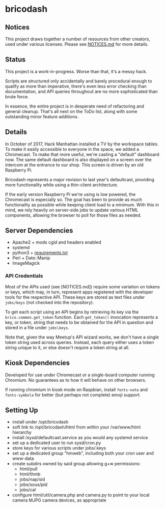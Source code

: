 # bricodash

## Notices

This project draws together a number of resources from other creators,
used under various licenses. Please see [NOTICES.md](NOTICES.md) for
more details.


## Status

This project is a work-in-progress. Worse than that, it's a messy hack.

Scripts are structured only accidentally and barely procedural enough to
qualify as more than imperative, there's even less error checking than
documentation, and API queries throughout are no more sophisticated than
brute force.

In essence, the entire project is in desperate need of refactoring and
general cleanup. That's all next on the ToDo list,
along with some outstanding minor feature additions.

## Details

In October of 2017, Hack Manhattan installed a TV by the workspace tables.
To make it easily accessible to everyone in the space, we added a Chromecast.
To make that more useful, we're casting a "default" dashboard now. The same
default dashboard is also displayed on a screen over the intercom
at the entrance to our shop. This screen is driven by an old Raspberry Pi.

Bricodash represents a major revision to last year's defaultcast,
providing more functionality while using a thin-client architecture.

If the early version Raspberry Pi we're using is low powered, the Chromecast
is especially so. The goal has been to provide as much functionality as
possible while keeping client load to a minimum. With this in mind, we rely
heavily on server-side jobs to update various HTML components, allowing the
browser to poll for those files as needed.

## Server Dependencies

* Apache2 + mods cgid and headers enabled
* systemd
* python3 + [requirements.txt](requirements.txt)
* Perl + Date::Manip
* ImageMagick

### API Credentials

Most of the APIs used (see [NOTICES.md]) require some variation on tokens or
keys, which may, in turn, represent apps registered with the developer tools
for the respective API. These keys are stored as text files under `jobs/keys`
(not checked into the repository).

To get each script using an API begins by retrieving its key via the
`brico.common.get_token` function. Each `get_token()` invocation represents
a key, or token, string that needs to be obtained for the API in question and
stored in a file under `jobs\keys`.

Note that, given the way Meetup's API wizard works, we don't have a single
token string used across queries. Instead, each query either uses a token
string unique to it, or else doesn't require a token string at all.

## Kiosk Dependencies

Developed for use under Chromecast or a single-board computer running
Chromium. No guarantees as to how it will behave on other browsers.

If running chromium in kiosk mode on Raspbian, install `fonts-noto` and
`fonts-symbola` for better (but perhaps not complete) emoji support.

## Setting Up

* install under /opt/bricodash
* soft link to /opt/bricodash/html from within your /var/www/html hierarchy
* install /sysd/defaultcast.service as you would any systemd service
* set up a dedicated user to run sysd/cron.py
* store keys for various scripts under jobs/.keys
* set up a dedicated group "hmweb", including both your cron user and www-data
* create subdirs owned by said group allowing g+w permissions:
  - html/pull
  - html/thmb
  - jobs/nap/sid
  - jobs/sous/pid
  - jobs/cal
* configure html/util/camera.php and camera.py to point to your local
camera MJPG camera devices, as appropriate
